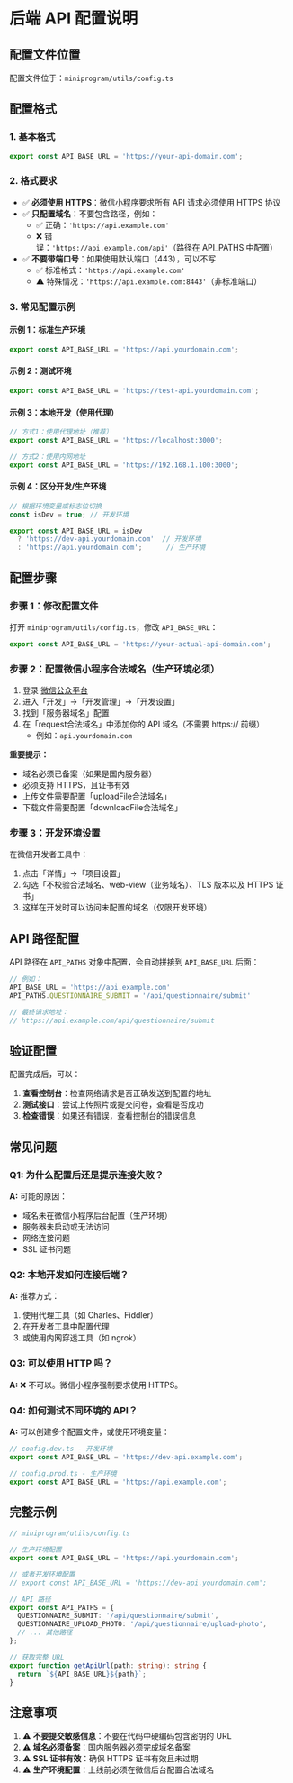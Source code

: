 # 后端 API 配置说明

## 配置文件位置

配置文件位于：`miniprogram/utils/config.ts`

## 配置格式

### 1. 基本格式

```typescript
export const API_BASE_URL = 'https://your-api-domain.com';
```

### 2. 格式要求

- ✅ **必须使用 HTTPS**：微信小程序要求所有 API 请求必须使用 HTTPS 协议
- ✅ **只配置域名**：不要包含路径，例如：
  - ✅ 正确：`'https://api.example.com'`
  - ❌ 错误：`'https://api.example.com/api'`（路径在 API_PATHS 中配置）
- ✅ **不要带端口号**：如果使用默认端口（443），可以不写
  - ✅ 标准格式：`'https://api.example.com'`
  - ⚠️ 特殊情况：`'https://api.example.com:8443'`（非标准端口）

### 3. 常见配置示例

#### 示例 1：标准生产环境
```typescript
export const API_BASE_URL = 'https://api.yourdomain.com';
```

#### 示例 2：测试环境
```typescript
export const API_BASE_URL = 'https://test-api.yourdomain.com';
```

#### 示例 3：本地开发（使用代理）
```typescript
// 方式1：使用代理地址（推荐）
export const API_BASE_URL = 'https://localhost:3000';

// 方式2：使用内网地址
export const API_BASE_URL = 'https://192.168.1.100:3000';
```

#### 示例 4：区分开发/生产环境
```typescript
// 根据环境变量或标志位切换
const isDev = true; // 开发环境

export const API_BASE_URL = isDev 
  ? 'https://dev-api.yourdomain.com'  // 开发环境
  : 'https://api.yourdomain.com';      // 生产环境
```

## 配置步骤

### 步骤 1：修改配置文件

打开 `miniprogram/utils/config.ts`，修改 `API_BASE_URL`：

```typescript
export const API_BASE_URL = 'https://your-actual-api-domain.com';
```

### 步骤 2：配置微信小程序合法域名（生产环境必须）

1. 登录 [微信公众平台](https://mp.weixin.qq.com/)
2. 进入「开发」->「开发管理」->「开发设置」
3. 找到「服务器域名」配置
4. 在「request合法域名」中添加你的 API 域名（不需要 https:// 前缀）
   - 例如：`api.yourdomain.com`

**重要提示：**
- 域名必须已备案（如果是国内服务器）
- 必须支持 HTTPS，且证书有效
- 上传文件需要配置「uploadFile合法域名」
- 下载文件需要配置「downloadFile合法域名」

### 步骤 3：开发环境设置

在微信开发者工具中：
1. 点击「详情」->「项目设置」
2. 勾选「不校验合法域名、web-view（业务域名）、TLS 版本以及 HTTPS 证书」
3. 这样在开发时可以访问未配置的域名（仅限开发环境）

## API 路径配置

API 路径在 `API_PATHS` 对象中配置，会自动拼接到 `API_BASE_URL` 后面：

```typescript
// 例如：
API_BASE_URL = 'https://api.example.com'
API_PATHS.QUESTIONNAIRE_SUBMIT = '/api/questionnaire/submit'

// 最终请求地址：
// https://api.example.com/api/questionnaire/submit
```

## 验证配置

配置完成后，可以：

1. **查看控制台**：检查网络请求是否正确发送到配置的地址
2. **测试接口**：尝试上传照片或提交问卷，查看是否成功
3. **检查错误**：如果还有错误，查看控制台的错误信息

## 常见问题

### Q1: 为什么配置后还是提示连接失败？

**A:** 可能的原因：
- 域名未在微信小程序后台配置（生产环境）
- 服务器未启动或无法访问
- 网络连接问题
- SSL 证书问题

### Q2: 本地开发如何连接后端？

**A:** 推荐方式：
1. 使用代理工具（如 Charles、Fiddler）
2. 在开发者工具中配置代理
3. 或使用内网穿透工具（如 ngrok）

### Q3: 可以使用 HTTP 吗？

**A:** ❌ 不可以。微信小程序强制要求使用 HTTPS。

### Q4: 如何测试不同环境的 API？

**A:** 可以创建多个配置文件，或使用环境变量：
```typescript
// config.dev.ts - 开发环境
export const API_BASE_URL = 'https://dev-api.example.com';

// config.prod.ts - 生产环境
export const API_BASE_URL = 'https://api.example.com';
```

## 完整示例

```typescript
// miniprogram/utils/config.ts

// 生产环境配置
export const API_BASE_URL = 'https://api.yourdomain.com';

// 或者开发环境配置
// export const API_BASE_URL = 'https://dev-api.yourdomain.com';

// API 路径
export const API_PATHS = {
  QUESTIONNAIRE_SUBMIT: '/api/questionnaire/submit',
  QUESTIONNAIRE_UPLOAD_PHOTO: '/api/questionnaire/upload-photo',
  // ... 其他路径
};

// 获取完整 URL
export function getApiUrl(path: string): string {
  return `${API_BASE_URL}${path}`;
}
```

## 注意事项

1. ⚠️ **不要提交敏感信息**：不要在代码中硬编码包含密钥的 URL
2. ⚠️ **域名必须备案**：国内服务器必须完成域名备案
3. ⚠️ **SSL 证书有效**：确保 HTTPS 证书有效且未过期
4. ⚠️ **生产环境配置**：上线前必须在微信后台配置合法域名

